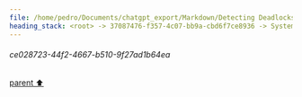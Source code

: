 ```yaml
---
file: /home/pedro/Documents/chatgpt_export/Markdown/Detecting Deadlocks in asyncio.md
heading_stack: <root> -> 37087476-f357-4c07-bb9a-cbd6f7ce8936 -> System -> 18a374ea-54f7-408a-829d-f60766f75e3a -> System -> aaa207d7-d8c9-4cfe-a09c-7a8c955a3979 -> User -> ce028723-44f2-4667-b510-9f27ad1b64ea
---
```

###### ce028723-44f2-4667-b510-9f27ad1b64ea
[parent ⬆️](#aaa207d7-d8c9-4cfe-a09c-7a8c955a3979)

